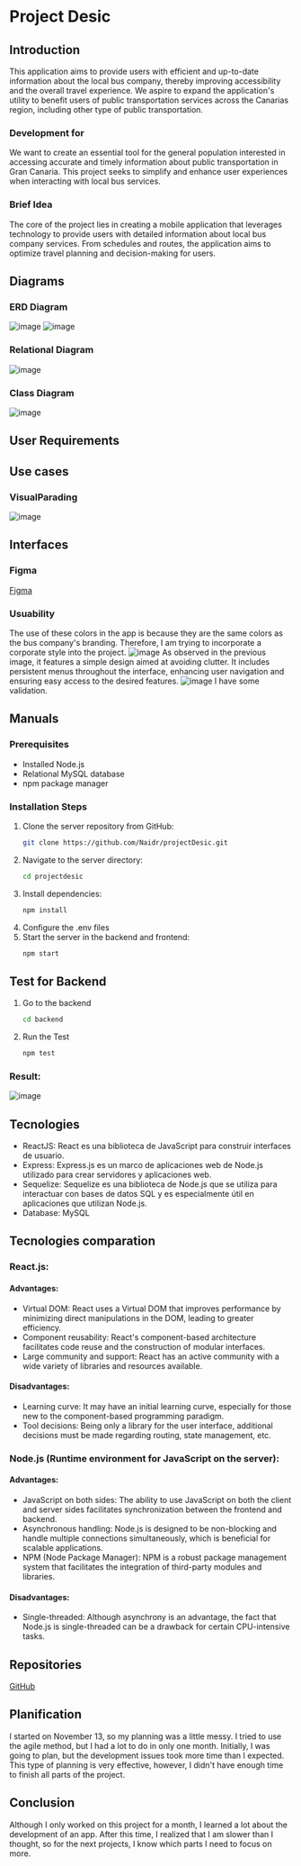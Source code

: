 # Project Desic
## Introduction
This application aims to provide users with efficient and up-to-date information about the local bus company, thereby improving accessibility and the overall travel experience. We aspire to expand the application's utility to benefit users of public transportation services across the Canarias region, including other type of public transportation.
### Development for
We want to create an essential tool for the general population interested in accessing accurate and timely information about public transportation in Gran Canaria. This project seeks to simplify and enhance user experiences when interacting with local bus services.
### Brief Idea
The core of the project lies in creating a mobile application that leverages technology to provide users with detailed information about local bus company services. From schedules and routes, the application aims to optimize travel planning and decision-making for users.
## Diagrams
### ERD Diagram
![image](https://github.com/Naidr/projectDesic/assets/118465343/cafd3938-1331-4eb2-9244-93874111c7f9)
![image](https://github.com/Naidr/projectDesic/assets/118465343/15d04fbd-afd8-4920-b3b6-caf0c91e0999)
### Relational Diagram
![image](https://github.com/Naidr/projectDesic/assets/118465343/9da9d2ce-65a5-4f54-a448-9f310420094c)
### Class Diagram
![image](https://github.com/Naidr/projectDesic/assets/118465343/fc39214e-51ce-429f-98ab-517d05b8783a)
## User Requirements
## Use cases
### VisualParading
![image](https://github.com/Naidr/projectDesic/assets/118465343/fc55b48e-f331-4c61-8f9f-2aba1e3b0e32)
## Interfaces
### Figma
[Figma](https://www.figma.com/file/8W3EU9eOohMVPDF4qeRto2/Desic?type=design&node-id=0-1&mode=design&t=vNjERkJd6lWnT8pg-0)
### Usuability
The use of these colors in the app is because they are the same colors as the bus company's branding. Therefore, I am trying to incorporate a corporate style into the project.
![image](https://github.com/Naidr/projectDesic/assets/118465343/726f64ea-d771-4acc-afc3-22abd6d34c34)
As observed in the previous image, it features a simple design aimed at avoiding clutter.
It includes persistent menus throughout the interface, enhancing user navigation and ensuring easy access to the desired features.
![image](https://github.com/Naidr/projectDesic/assets/118465343/73d6ae07-5c97-4d07-8892-8db60e9238c7)
I have some validation.
## Manuals
### Prerequisites
- Installed Node.js
- Relational MySQL database
- npm package manager
### Installation Steps
1. Clone the server repository from GitHub:
   ```bash
   git clone https://github.com/Naidr/projectDesic.git
2. Navigate to the server directory:
   ```bash
   cd projectdesic
3. Install dependencies:
   ```bash
   npm install
4. Configure the .env files
5. Start the server in the backend and frontend:
   ```bash
   npm start
## Test for Backend
1. Go to the backend
   ```bash
   cd backend
2. Run the Test
   ```bash
   npm test
### Result:
![image](https://github.com/Naidr/projectDesic/assets/118465343/8bdeee81-edbc-4f67-9d57-b871d5462a2b)
## Tecnologies
* ReactJS: React es una biblioteca de JavaScript para construir interfaces de usuario.
* Express: Express.js es un marco de aplicaciones web de Node.js utilizado para crear servidores y aplicaciones web.
* Sequelize: Sequelize es una biblioteca de Node.js que se utiliza para interactuar con bases de datos SQL y es especialmente útil en aplicaciones que utilizan Node.js.
* Database: MySQL
## Tecnologies comparation
### React.js:
#### Advantages:
* Virtual DOM: React uses a Virtual DOM that improves performance by minimizing direct manipulations in the DOM, leading to greater efficiency.
* Component reusability: React's component-based architecture facilitates code reuse and the construction of modular interfaces.
* Large community and support: React has an active community with a wide variety of libraries and resources available.
#### Disadvantages:
* Learning curve: It may have an initial learning curve, especially for those new to the component-based programming paradigm.
* Tool decisions: Being only a library for the user interface, additional decisions must be made regarding routing, state management, etc.
### Node.js (Runtime environment for JavaScript on the server):
#### Advantages:
* JavaScript on both sides: The ability to use JavaScript on both the client and server sides facilitates synchronization between the frontend and backend.
* Asynchronous handling: Node.js is designed to be non-blocking and handle multiple connections simultaneously, which is beneficial for scalable applications.
* NPM (Node Package Manager): NPM is a robust package management system that facilitates the integration of third-party modules and libraries.
#### Disadvantages:
* Single-threaded: Although asynchrony is an advantage, the fact that Node.js is single-threaded can be a drawback for certain CPU-intensive tasks.
## Repositories
[GitHub](https://github.com/Naidr/projectDesic.git)
## Planification
I started on November 13, so my planning was a little messy. I tried to use the agile method, but I had a lot to do in only one month. Initially, I was going to plan, but the development issues took more time than I expected. This type of planning is very effective, however, I didn't have enough time to finish all parts of the project.
## Conclusion
Although I only worked on this project for a month, I learned a lot about the development of an app. After this time, I realized that I am slower than I thought, so for the next projects, I know which parts I need to focus on more.
